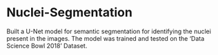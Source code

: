 # Nuclei-Segmentation
Built a U-Net model for semantic segmentation for identifying the nuclei present in the images. The model was trained and tested on the ‘Data Science Bowl 2018’ Dataset.
